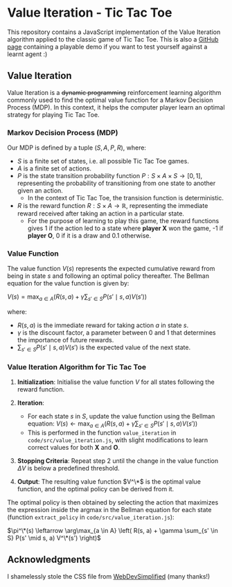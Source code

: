 # Value Iteration - Tic Tac Toe
This repository contains a JavaScript implementation of the Value Iteration algorithm applied to the classic game of Tic Tac Toe. This is also
a [GitHub page](https://danilonumeroso.github.io/tic_tac_toe) containing a playable demo if you want to test yourself against a learnt agent :)

## Value Iteration
Value Iteration is a ~~dynamic programming~~ reinforcement learning algorithm commonly used to find the optimal value function for a Markov Decision Process (MDP). 
In this context, it helps the computer player learn an optimal strategy for playing Tic Tac Toe.
### Markov Decision Process (MDP)

Our MDP is defined by a tuple $(S, A, P, R)$, where:

- $S$ is a finite set of states, i.e. all possible Tic Tac Toe games.
- $A$ is a finite set of actions.
- $P$ is the state transition probability function $P: S \times A \times S \rightarrow [0, 1]$, representing the probability of transitioning from one state to another given an action.
  - In the context of Tic Tac Toe, the transision function is deterministic. 
- $R$ is the reward function $R: S \times A \rightarrow \mathbb{R}$, representing the immediate reward received after taking an action in a particular state.
  - For the purpose of learning to play this game, the reward functions gives 1 if the action led to a state where **player X** won the game, -1 if **player O**, 0 if it is a draw and 0.1 otherwise.

### Value Function

The value function $V(s)$ represents the expected cumulative reward from being in state $s$ and following an optimal policy thereafter. The Bellman equation for the value function is given by:

$V(s) = \max_{a \in A} \left( R(s, a) + \gamma \sum_{s' \in S} P(s' \mid s, a) V(s') \right)$

where:
- $R(s, a)$ is the immediate reward for taking action $a$ in state $s$.
- $\gamma$ is the discount factor, a parameter between 0 and 1 that determines the importance of future rewards.
- $\sum_{s' \in S} P(s' \mid s, a) V(s')$ is the expected value of the next state.

### Value Iteration Algorithm for Tic Tac Toe

1. **Initialization**: Initialise the value function $V$ for all states following the reward function.

2. **Iteration**:
   - For each state $s$ in $S$, update the value function using the Bellman equation:
     $V(s) \leftarrow \max_{a \in A} \left( R(s, a) + \gamma \sum_{s' \in S} P(s' \mid s, a) V(s') \right)$
   - This is performed in the function `value_iteration` in `code/src/value_iteration.js`, with slight modifications to learn correct values for both **X** and **O**.

4. **Stopping Criteria**: Repeat step 2 until the change in the value function $\Delta V$ is below a predefined threshold.

5. **Output**: The resulting value function $V^\*$ is the optimal value function, and the optimal policy can be derived from it.

The optimal policy is then obtained by selecting the action that maximizes the expression inside the argmax in the Bellman equation for each state (function `extract_policy` in `code/src/value_iteration.js`): 

$\pi^\*(s) \leftarrow \arg\max_{a \in A} \left( R(s, a) + \gamma \sum_{s' \in S} P(s' \mid s, a) V^\*(s') \right)$

## Acknowledgments
I shamelessly stole the CSS file from [WebDevSimplified](https://github.com/WebDevSimplified/JavaScript-Tic-Tac-Toe/) (many thanks!)
